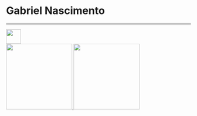 <div>
  <h1>Gabriel Nascimento</h1>
  <hr>
</div>
<div>
  <img src="https://camo.githubusercontent.com/984b2a88651f862c502e3881c6fa5d27f077948241fe49684a0879cae28014e2/68747470733a2f2f63646e2e6a7364656c6976722e6e65742f67682f64657669636f6e732f64657669636f6e2f69636f6e732f68746d6c352f68746d6c352d6f726967696e616c2d776f72646d61726b2e737667" width="40" height="40"/>
</div>




<div>
<a href="https://github.com/GabrielOliveira15">
<img height="180em" src="https://github-readme-stats.vercel.app/api/top-langs/?username=GabrielOliveira15&layout=compact&langs_count=7&theme=dracula"/>
<img height="180em" src="https://github-readme-stats.vercel.app/api?username=GabrielOliveira15&show_icons=true&theme=dracula&include_all_commits=true&count_private=true"/>
</div>
